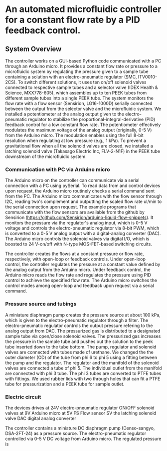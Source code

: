 
# An automated microfluidic controller for a constant flow rate by a PID feedback control.


## System Overview
The controller works on a GUI-based Python code communicated with a PC through an Arduino micro.
It provides a constant flow rate or pressure to a microfluidic system by regulating the pressure given to a sample tube containing a solution with an electro-pneumatic regulator (SMC, ITV0010-2CS).
To switch different solutions, it uses ten on/off solenoid valves connected to respective sample tubes and a selector valve (IDEX Health & Science, MXX778-605), which assembles up to ten PEEK tubes from different sample tubes into a single PEEK tube.
The system monitors the flow rate with a flow sensor (Sensirion, LG16-1000D) serially connected between the output from the selector valve and the microfluidic system.
We installed a potentiometer at the analog output given to the electro-pneumatic regulator to stabilize the proportional-integral-derivative (PID) feedback control for a low constant flow rate. 
The potentiometer effectively modulates the maximum voltage of the analog output (originally, 0-5 V) from the Arduino micro. The modulation enables using the full 8-bit resolution when regulating at low pressure (e.g., 1 kPa).
To prevent a gravitational flow when all the solenoid valves are closed, we installed a latching solenoid valve (Takasago Electric Inc, FLV-2-N1F) in the PEEK tube downstream of the microfluidic system.

### Communication with PC via Arduino micro
The Arduino micro on the controller can communicate via a serial connection with a PC using pySerial.
To read data from and control devices upon request, the Arduino micro routinely checks a serial command sent from the PC.
The Arduino micro communicates with the flow sensor through I2C, reading two's complement and outputting the scaled flow rate ul/min to the serial connection upon request.
The example programs that communicate with the flow sensors are available from the github by Sensirion (https://github.com/Sensirion/arduino-liquid-flow-snippets).
It monitors the pressure via the regulator's analog input, which is 0-5 V voltage and controls the electro-pneumatic regulator via 8-bit PWM, which is converted to a 0-5 V analog output with a digital-analog converter (DAC).
The Arduino micro controls the solenoid valves via digital I/O, which is boosted to 24 V-on/off with N-type MOS-FET-based switching circuits.

The controller creates the flows at a constant pressure or flow rate, respectively, with open-loop or feedback controls.
Under open-loop control, the controller regulates the pressure at a constant value defined by the analog output from the Arduino micro.
Under feedback control, the Arduino micro reads the flow rate and regulates the pressure using PID control to achieve the specified flow rate.
The Arduino micro switches the control modes among open-loop and feedback upon request via a serial command.

### Pressure source and tubings
A miniature diaphragm pump creates the pressure source at about 100 kPa, which is given to the electro-pneumatic regulator through a filter.
The electro-pneumatic regulator controls the output pressure refering to the analog output from DAC.
The pressurized gas is distributed to a designated sample tube via open/close solenoid valves.
The pressurized gas increases the pressure in the sample tube and pushes out the solution to the peek tube inserted down to the tube bottom.
The pump, regulator and solenoid valves are connected with tubes made of urethane.
We changed the the outer diameter (OD) of the tube from phi 6 to phi 5 using a fitting between the pump and the regulator.
The regulator and the manifold of the solenoid valves are connected a tube of phi 5.
The individual outlet from the manifold are connected with phi 3 tube.
The phi 3 tubes are converted to PTFE tubes with fittings.
We used rubber lids with two through holes that can fit a PTFE tube for pressurization and a PEEK tube for sample outlet.

### Electric circuit
The devices drives
at 24V
electro-pneumatic regulator
ON/OFF solenoid valves
at 9V
Arduino micro
at 5V
FS Flow sensor
SV the latching solenoid valve
DAC digital analog converter

The controller contains a miniature DC diaphragm pump (Denso-sangyo, DSA-2FT-24) as a pressure source.
The electro-pneumatic regulator controlled via 0-5 V DC voltage from Arduino micro.
The regulated pressure is 


